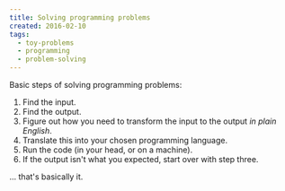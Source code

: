 ```yaml
---
title: Solving programming problems
created: 2016-02-10
tags:
  - toy-problems
  - programming
  - problem-solving
---
```


Basic steps of solving programming problems:

1. Find the input.
1. Find the output.
1. Figure out how you need to transform the input to the output _in plain English_.
1. Translate this into your chosen programming language.
1. Run the code (in your head, or on a machine).
1. If the output isn't what you expected, start over with step three.

... that's basically it.
